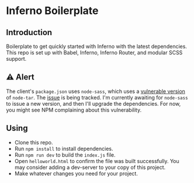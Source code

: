# Inferno Boilerplate

## Introduction

Boilerplate to get quickly started with Inferno with the latest dependencies. This repo is set up with Babel, Inferno, Inferno Router, and modular SCSS support.

## :warning: Alert

The client's `package.json` uses `node-sass`, which uses a [vulnerable version](https://nvd.nist.gov/vuln/detail/CVE-2018-20834) of `node-tar`. The [issue](https://github.com/sass/node-sass/issues/2625) is being tracked. I'm currently awaiting for `node-sass` to issue a new version, and then I'll upgrade the dependencies. For now, you might see NPM complaining about this vulnerability.

## Using

* Clone this repo.
* Run `npm install` to install dependencies.
* Run `npm run dev` to build the `index.js` file.
* Open `helloworld.html` to confirm the file was built successfully. You may consider adding a dev-server to your copy of this project.
* Make whatever changes you need for your project.
